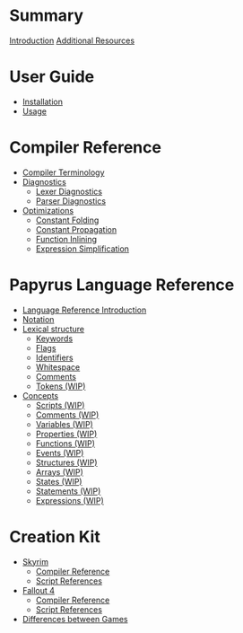 # Summary

[Introduction](./introduction.md)
[Additional Resources](./Additional_Resources.md)

# User Guide

- [Installation]()
- [Usage]()

# Compiler Reference

- [Compiler Terminology](./Compiler_Reference/Compiler_Terminology.md)
- [Diagnostics](./Compiler_Reference/Diagnostics/index.md)
    - [Lexer Diagnostics](./Compiler_Reference/Diagnostics/Lexer_Diagnostics.md)
    - [Parser Diagnostics](./Compiler_Reference/Diagnostics/Parser_Diagnostics.md)
- [Optimizations](./Compiler_Reference/Optimizations/index.md)
    - [Constant Folding](./Compiler_Reference/Optimizations/Constant_Folding.md)
    - [Constant Propagation](./Compiler_Reference/Optimizations/Constant_Propagation.md)
    - [Function Inlining](./Compiler_Reference/Optimizations/Function_Inlining.md)
    - [Expression Simplification](./Compiler_Reference/Optimizations/Expression_Simplification.md)

# Papyrus Language Reference

- [Language Reference Introduction](./Papyrus_Language_Reference/index.md)
- [Notation](./Papyrus_Language_Reference/Notation.md)
- [Lexical structure](./Papyrus_Language_Reference/Lexial_structure/index.md)
    - [Keywords](./Papyrus_Language_Reference/Lexial_structure/Keywords.md)
    - [Flags](./Papyrus_Language_Reference/Lexial_structure/Flags.md)
    - [Identifiers](./Papyrus_Language_Reference/Lexial_structure/Identifiers.md)
    - [Whitespace](./Papyrus_Language_Reference/Lexial_structure/Whitespace.md)
    - [Comments](./Papyrus_Language_Reference/Lexial_structure/Comments.md)
    - [Tokens (WIP)](./Papyrus_Language_Reference/Lexial_structure/Tokens.md)
- [Concepts](./Papyrus_Language_Reference/Concepts/index.md)
    - [Scripts (WIP)](./Papyrus_Language_Reference/Concepts/Scripts.md)
    - [Comments (WIP)](./Papyrus_Language_Reference/Concepts/Comments.md)
    - [Variables (WIP)](./Papyrus_Language_Reference/Concepts/Variables.md)
    - [Properties (WIP)](./Papyrus_Language_Reference/Concepts/Properties.md)
    - [Functions (WIP)](./Papyrus_Language_Reference/Concepts/Functions.md)
    - [Events (WIP)](./Papyrus_Language_Reference/Concepts/Events.md)
    - [Structures (WIP)](./Papyrus_Language_Reference/Concepts/Structures.md)
    - [Arrays (WIP)](./Papyrus_Language_Reference/Concepts/Arrays.md)
    - [States (WIP)](./Papyrus_Language_Reference/Concepts/States.md)
    - [Statements (WIP)](./Papyrus_Language_Reference/Concepts/Statements.md)
    - [Expressions (WIP)](./Papyrus_Language_Reference/Concepts/Expressions.md)

# Creation Kit

- [Skyrim]()
    - [Compiler Reference]()
    - [Script References]()
- [Fallout 4]()
    - [Compiler Reference]()
    - [Script References]()
- [Differences between Games]()
